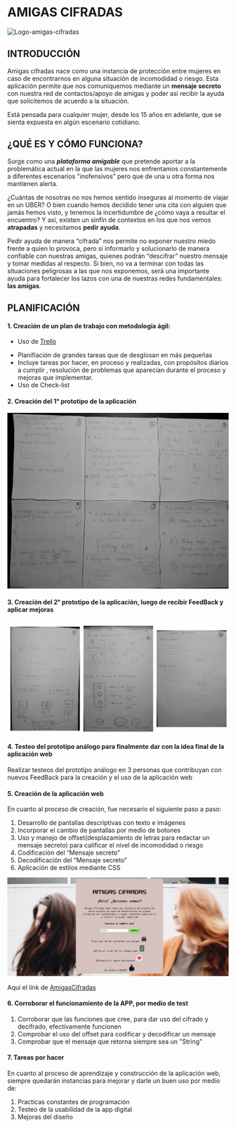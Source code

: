 # AMIGAS CIFRADAS

![Logo-amigas-cifradas](https://cdn3.iconfinder.com/data/icons/friendship/64/friendship08-512.png)

## INTRODUCCIÓN

Amigas cifradas nace como una instancia de protección entre mujeres en caso de encontrarnos en alguna situación de incomodidad o riesgo. Esta aplicación permite que nos comuniquemos mediante un **mensaje secreto** con nuestra red de contactos/apoyo de amigas y poder así recibir la ayuda que solicitemos de acuerdo a la situación. 

Está pensada para cualquier mujer, desde los 15 años en adelante, que se sienta expuesta en algún escenario cotidiano.

## ¿QUÉ ES Y CÓMO FUNCIONA?

Surge como una _**plataforma amigable**_ que pretende aportar a la problemática actual en la que las mujeres nos enfrentamos constantemente a diferentes escenarios "inofensivos” pero que de una u otra forma nos mantienen alerta. 

¿Cuántas de nosotras no nos hemos sentido inseguras al momento de viajar en un UBER? O bien cuando hemos decidido tener una cita con alguien que jamás hemos visto, y tenemos la incertidumbre de ¿cómo vaya a resultar el encuentro?  Y así, existen un sinfín de contextos en los que nos vemos **atrapadas** y necesitamos **pedir ayuda**. 

Pedir ayuda de manera “cifrada” nos permite no exponer nuestro miedo frente a quien lo provoca, pero si informarlo y solucionarlo de manera confiable con nuestras amigas, quienes podrán “descifrar” nuestro mensaje y tomar medidas al respecto.   Si bien, no va a terminar con todas las situaciones peligrosas a las que nos exponemos, será una importante ayuda para fortalecer los lazos con una de  nuestras redes  fundamentales: **las amigas**.

## PLANIFICACIÓN 

#### 1. Creación de un plan de trabajo con metodología ágil:
-	Uso de [Trello](https://trello.com/b/LJDmNBHa/proyecto-cifrado-c%C3%A9sar)
* Planifiación de grandes tareas que de desglosan en más pequeñas
* Incluye tareas por hacer, en proceso y  realizadas, con propósitos diarios a cumplir , resolución de problemas que aparecían durante el proceso y mejoras que implementar. 
* Uso de Check-list


#### 2. Creación del 1° prototipo de la aplicación

![primer-prototipo](https://github.com/ConsUrbinaM/SCL008-Cipher/blob/master/src/FOTOS/prototipo/20190213_000716.jpg)

#### 3. Creación del 2° prototipo de la aplicación, luego de recibir FeedBack y aplicar mejoras 
![segundo-prototipo1](https://github.com/ConsUrbinaM/SCL008-Cipher/blob/master/src/FOTOS/prototipo/20190213_084512.jpg)

#### 4. Testeo del prototipo análogo para finalmente dar con la idea final de la aplicación web

Realizar testeos del prototipo análogo en 3 personas que contribuyan con nuevos FeedBack para la creación y el uso de la aplicación web

#### 5. Creación de la aplicación web

En cuanto al proceso de creación, fue necesario el siguiente paso a paso: 

1.	Desarrollo de pantallas descriptivas con texto e imágenes 
2.	Incorporar el cambio de pantallas por medio de botones
3.	Uso y manejo de offset(desplazamiento de letras para redactar un mensaje secreto) para calificar el nivel de incomodidad o riesgo 
4.  Codificación del “Mensaje secreto”
5.	Decodificación del “Mensaje secreto”
6.  Aplicación de estilos mediante CSS 

![aplicacion-web](https://github.com/ConsUrbinaM/SCL008-Cipher/blob/master/src/FOTOS/prototipo/imagen%20web.png)

Aquí el link de [AmigasCifradas](https://consurbinam.github.io/SCL008-Cipher/src/index.html) 

#### 6. Corroborar el funcionamiento de la APP, por medio de test

1. Corroborar que las funciones que cree, para dar uso del cifrado y decifrado, efectivamente funcionen
2. Comprobar el uso del offset para codificar y decodificar un mensaje 
3. Comprobar que el mensaje que retorna siempre sea un "String"

#### 7. Tareas por hacer 

En cuanto al proceso de aprendizaje y construcción de la aplicación web, siempre quedarán instancias para mejorar y darle un buen uso por medio de: 

1. Practicas constantes de programación 
2. Testeo de la usabilidad de la app digital 
3. Mejoras del diseño 



